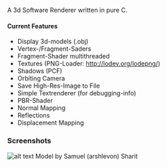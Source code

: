 A 3d Software Renderer written in pure C.

#### Current Features
- Display 3d-models (.obj)
- Vertex-/Fragment-Saders
- Fragment-Shader multithreaded
- Textures (PNG-Loader: http://lodev.org/lodepng/)
- Shadows (PCF)
- Orbiting Camera
- Save High-Res-Image to File
- Simple Textrenderer (for debugging-info)
- PBR-Shader
- Normal Mapping
- Reflections
- Displacement Mapping



### Screenshots
![alt text](https://i.imgur.com/njZZLeP.png)
Model by Samuel (arshlevon) Sharit

